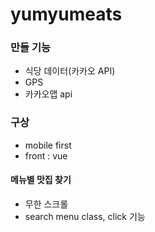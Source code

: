 # yumyumeats

### 만들 기능

- 식당 데이터(카카오 API)
- GPS
- 카카오맵 api

### 구상

- mobile first
- front : vue

#### 메뉴별 맛집 찾기

- 무한 스크롤
- search menu class, click 기능
